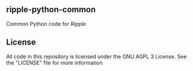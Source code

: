 ## ripple-python-common
Common Python code for Ripple

## License
All code in this repository is licensed under the GNU AGPL 3 License.
See the "LICENSE" file for more information